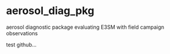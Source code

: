 
# aerosol_diag_pkg
aerosol diagnostic package evaluating E3SM with field campaign observations

test github...
